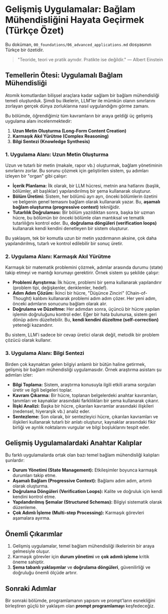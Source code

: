 # Gelişmiş Uygulamalar: Bağlam Mühendisliğini Hayata Geçirmek (Türkçe Özet)

Bu doküman, `00_foundations/06_advanced_applications.md` dosyasının Türkçe bir özetidir.

> "Teoride, teori ve pratik aynıdır. Pratikte ise değildir." — Albert Einstein

## Temellerin Ötesi: Uygulamalı Bağlam Mühendisliği

Atomik komutlardan bilişsel araçlara kadar sağlam bir bağlam mühendisliği temeli oluşturduk. Şimdi bu ilkelerin, LLM'ler ile mümkün olanın sınırlarını zorlayan gerçek dünya zorluklarına nasıl uygulandığını görme zamanı.

Bu bölümde, öğrendiğimiz tüm kavramların bir araya geldiği üç gelişmiş uygulama alanı incelenmektedir:

1.  **Uzun Metin Oluşturma (Long-Form Content Creation)**
2.  **Karmaşık Akıl Yürütme (Complex Reasoning)**
3.  **Bilgi Sentezi (Knowledge Synthesis)**

### 1. Uygulama Alanı: Uzun Metin Oluşturma

Uzun ve tutarlı bir metin (makale, rapor vb.) oluşturmak, bağlam yönetiminin sınırlarını zorlar. Bu sorunu çözmek için geliştirilen sistem, şu adımları izleyen bir "organ" gibi çalışır:

*   **İçerik Planlama:** İlk olarak, bir LLM hücresi, metnin ana hatlarını (başlık, bölümler, alt başlıklar) yapılandırılmış bir şema kullanarak oluşturur.
*   **Bölüm Üretimi:** Sistem, her bölümü ayrı ayrı, önceki bölümlerin özetini ve belgenin genel temasını bağlam olarak kullanarak yazar. Bu, **aşamalı bağlam oluşturma (progressive context)** tekniğidir.
*   **Tutarlılık Doğrulaması:** Bir bölüm yazıldıktan sonra, başka bir uzman hücre, bu bölümün bir önceki bölümle olan mantıksal ve tematik tutarlılığını kontrol eder. Bu, **doğrulama döngüleri (verification loops)** kullanarak kendi kendini denetleyen bir sistem oluşturur.

Bu yaklaşım, tek bir komutla uzun bir metin yazdırmanın aksine, çok daha yapılandırılmış, tutarlı ve kontrol edilebilir bir sonuç üretir.

### 2. Uygulama Alanı: Karmaşık Akıl Yürütme

Karmaşık bir matematik problemini çözmek, adımlar arasında durumu (state) takip etmeyi ve mantığı korumayı gerektirir. Örnek sistem şu şekilde çalışır:

*   **Problemi Ayrıştırma:** İlk hücre, problemi bir şema kullanarak yapılandırır (problem tipi, değişkenler, denklemler, hedef).
*   **Adım Adım Çözüm:** İkinci bir hücre, "Düşünce Zinciri" (Chain-of-Thought) kalıbını kullanarak problemi adım adım çözer. Her yeni adım, önceki adımların sonucunu bağlam olarak alır.
*   **Doğrulama ve Düzeltme:** Her adımdan sonra, üçüncü bir hücre yapılan işlemin doğruluğunu kontrol eder. Eğer bir hata bulunursa, sistem geri dönüp adımı düzeltebilir. Bu, **kendi kendini düzeltme (self-correction)** yeteneği kazandırır.

Bu sistem, LLM'i sadece bir cevap üretici olarak değil, metodik bir problem çözücü olarak kullanır.

### 3. Uygulama Alanı: Bilgi Sentezi

Birden çok kaynaktan gelen bilgiyi anlamlı bir bütün haline getirmek, gelişmiş bir bağlam mühendisliği uygulamasıdır. Örnek araştırma asistanı şu adımları izler:

*   **Bilgi Toplama:** Sistem, araştırma konusuyla ilgili etkili arama sorguları üretir ve ilgili belgeleri toplar.
*   **Kavram Çıkarma:** Bir hücre, toplanan belgelerdeki anahtar kavramları, tanımları ve kaynaklar arasındaki farklılıkları bir şema kullanarak çıkarır.
*   **İlişki Analizi:** Başka bir hücre, çıkarılan kavramlar arasındaki ilişkileri (nedensel, hiyerarşik vb.) analiz eder.
*   **Sentezleme:** Son olarak, bir sentezleyici hücre, çıkarılan kavramları ve ilişkileri kullanarak tutarlı bir anlatı oluşturur, kaynaklar arasındaki fikir birliği ve ayrılık noktalarını vurgular ve bilgi boşluklarını tespit eder.

## Gelişmiş Uygulamalardaki Anahtar Kalıplar

Bu farklı uygulamalarda ortak olan bazı temel bağlam mühendisliği kalıpları şunlardır:

*   **Durum Yönetimi (State Management):** Etkileşimler boyunca karmaşık durumları takip etme.
*   **Aşamalı Bağlam (Progressive Context):** Bağlamı adım adım, artımlı olarak oluşturma.
*   **Doğrulama Döngüleri (Verification Loops):** Kalite ve doğruluk için kendi kendini kontrol etme.
*   **Yapılandırılmış Şemalar (Structured Schemas):** Bilgiyi sistematik olarak düzenleme.
*   **Çok Adımlı İşleme (Multi-step Processing):** Karmaşık görevleri aşamalara ayırma.

## Önemli Çıkarımlar

1.  Gelişmiş uygulamalar, temel bağlam mühendisliği ilkelerinin bir araya gelmesiyle oluşur.
2.  Karmaşık görevler için **durum yönetimi** ve **çok adımlı işleme** kritik öneme sahiptir.
3.  **Şema tabanlı yaklaşımlar** ve **doğrulama döngüleri**, güvenilirliği ve doğruluğu önemli ölçüde artırır.

## Sonraki Adımlar

Bir sonraki bölümde, programlamanın yapısını ve prompt'ların esnekliğini birleştiren güçlü bir yaklaşım olan **prompt programlamayı** keşfedeceğiz.
